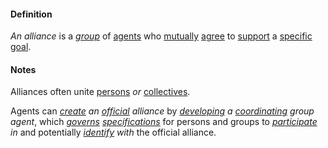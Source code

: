 #### Definition

*An alliance* is a *[group](https://github.com/gcassel/Modular-Organization-Terminology/blob/master/terms/group.md)* of [agents](https://github.com/gcassel/Modular-Organization-Terminology/blob/master/terms/agent.md) who [mutually](https://github.com/gcassel/Modular-Organizing-Terminology/blob/master/terms/mutual.md) [agree](https://github.com/gcassel/Modular-Organizing-Terminology/blob/master/terms/agree.md) to [support](https://github.com/gcassel/Modular-Organizing-Terminology/blob/master/terms/support.md) a [specific](https://github.com/gcassel/Modular-Organizing-Terminology/blob/master/terms/specific.md) [goal](https://github.com/gcassel/Modular-Organizing-Terminology/blob/master/terms/goal.md). 
 
#### Notes

Alliances often unite [persons](https://github.com/gcassel/Modular-Organization-Terminology/blob/master/terms/person.md) *or* [collectives](https://github.com/gcassel/Modular-Organization-Terminology/blob/master/compound-terms/group-agent.md).

Agents can *[create](https://github.com/gcassel/Modular-Organization-Terminology/blob/master/terms/create.md) an [official](https://github.com/gcassel/Modular-Organization-Terminology/blob/master/terms/official.md) alliance* by *[developing](https://github.com/gcassel/Modular-Organization-Terminology/blob/master/terms/develop.md) a [coordinating](https://github.com/gcassel/Modular-Organization-Terminology/blob/master/terms/coordinate.md) group agent*, which *[governs](https://github.com/gcassel/Modular-Organization-Terminology/blob/master/terms/governance.md) [specifications](https://github.com/gcassel/Modular-Organization-Terminology/blob/master/terms/specification.md)* for persons and groups to *[participate](https://github.com/gcassel/Modular-Organization-Terminology/blob/master/terms/participate.md) in* and potentially *[identify](https://github.com/gcassel/Modular-Organization-Terminology/blob/master/terms/identify.md) with* the official alliance.  
